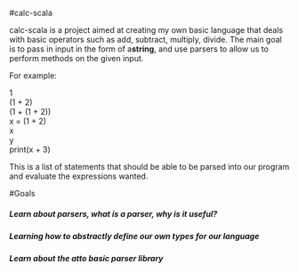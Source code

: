 #calc-scala

calc-scala is a project aimed at creating my own basic language that deals with basic operators such as add, subtract, multiply, divide.
The main goal is to pass in input in the form of a<B>string</B>, and use parsers to allow us to perform methods on the given input.

For example: 

1  
(1 + 2)  
(1 + (1 + 2))  
x = (1 + 2)  
x  
y  
print(x + 3)

This is a list of statements that should be able to be parsed into our program and evaluate the expressions wanted.

#Goals

##### Learn about parsers, what is a parser, why is it useful?
##### Learning how to abstractly define our own types for our language
##### Learn about the atto basic parser library

